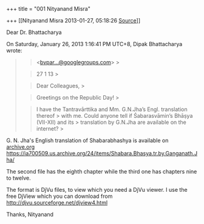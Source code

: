 +++
title = "001 Nityanand Misra"

+++
[[Nityanand Misra	2013-01-27, 05:18:26 [Source](https://groups.google.com/g/bvparishat/c/v9dd771x7_Q)]]



Dear Dr. Bhattacharya

  
  
On Saturday, January 26, 2013 1:16:41 PM UTC+8, Dipak Bhattacharya wrote:

> 
> > 
> > 
> > 
> > 
> > 
> > \<bvpar...@googlegroups.com\> >
> 
> > 
> > 27 1 13 >
> 
> > 
> > Dear Colleagues, >
> 
> > 
> > Greetings on the Republic Day! >
> 
> > 
> > I have the Tantravārttika and Mm. G.N.Jha’s Engl. translation thereof > with me. Could anyone tell if Śabarasvāmin’s Bhāṣya (VII-XII) and its > translation by G.N.Jha are available on the internet? >
> 
> > 
> > 
> > 

  
G. N. Jha's English translation of Shabarabhashya is available on [archive.org](http://archive.org)  
<https://ia700509.us.archive.org/24/items/Shabara.Bhasya.tr.by.Ganganath.Jha/>  
  
The second file has the eighth chapter while the third one has chapters nine to twelve.  
  
The format is DjVu files, to view which you need a DjVu viewer. I use the free DjView which you can download from  
<http://djvu.sourceforge.net/djview4.html>  

  
Thanks, Nityanand  

